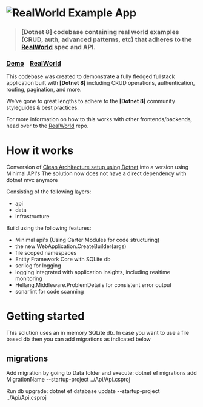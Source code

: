 # ![RealWorld Example App](logo.png)

> ### [Dotnet 8] codebase containing real world examples (CRUD, auth, advanced patterns, etc) that adheres to the [RealWorld](https://github.com/gothinkster/realworld) spec and API.

### [Demo](https://demo.realworld.io/)&nbsp;&nbsp;&nbsp;&nbsp;[RealWorld](https://github.com/gothinkster/realworld)

This codebase was created to demonstrate a fully fledged fullstack application built with **[Dotnet 8]** including CRUD operations, authentication, routing, pagination, and more.

We've gone to great lengths to adhere to the **[Dotnet 8]** community styleguides & best practices.

For more information on how to this works with other frontends/backends, head over to the [RealWorld](https://github.com/gothinkster/realworld) repo.

# How it works

Conversion of [Clean Architecture setup using Dotnet](https://github.com/Erikvdv/realworlddotnet)
into a version using Minimal API's
The solution now does not have a direct dependency with dotnet mvc anymore

Consisting of the following layers:

- api
- data
- infrastructure

Build using the following features:

- Minimal api's (Using Carter Modules for code structuring)
- the new WebApplication.CreateBuilder(args)
- file scoped namespaces
- Entity Framework Core with SQLite db
- serilog for logging
- logging integrated with application insights, including realtime monitoring
- Hellang.Middleware.ProblemDetails for consistent error output
- sonarlint for code scanning

# Getting started

This solution uses an in memory SQLite db. In case you want to use a file based db
then you can add migrations as indicated below

## migrations

Add migration by going to Data folder and execute:
dotnet ef migrations add MigrationName --startup-project ../Api/Api.csproj

Run db upgrade:
dotnet ef database update --startup-project ../Api/Api.csproj
